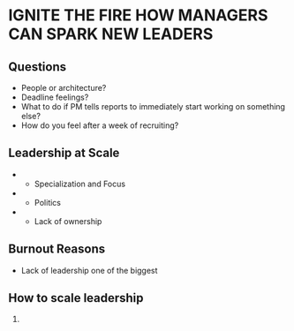 # IGNITE THE FIRE HOW MANAGERS CAN SPARK NEW LEADERS

## Questions
* People or architecture?
* Deadline feelings?
* What to do if PM tells reports to immediately start working on something else?
* How do you feel after a week of recruiting? 

## Leadership at Scale
* + Specialization and Focus
* - Politics
* - Lack of ownership

## Burnout Reasons
* Lack of leadership one of the biggest

## How to scale leadership
1. 